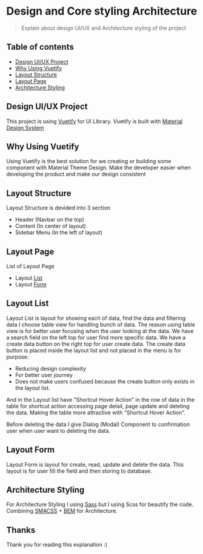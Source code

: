 # Design and Core styling Architecture

> Explain about design UI/UX and Architecture styling of the project


## Table of contents

- [Design UI/UX Project](#design-ui/ux-project)
- [Why Using Vuetify](#why-using-vuetify)
- [Layout Structure](#layout-structure)
- [Layout Page](#layout-page)
- [Architecture Styling](#architeture-styling)

## Design UI/UX Project

This project is using [Vuetify](https://vuetifyjs.com/en/) for UI Library. Vuetify is built with [Material Design System](https://material.io/)

## Why Using Vuetify

Using Vuetify is the best solution for we creating or building some component with Material Theme Design.
Make the developer easier when developing the product and make our design consistent

## Layout Structure

Layout Structure is devided into 3 section
- Header (Navbar on the top)
- Content (In center of layout)
- Sidebar Menu (In the left of layout)

## Layout Page

List of Layout Page
- Layout [List](#layout-list)
- Layout [Form](#layout-form)

## Layout List

Layout List is layout for showing each of data, find the data and filtering data I choose table view for handling bunch of data. The reason using table view is for better user focusing when the user looking at the data. 
We have a search field on the left top for user find more specific data.
We have a create data button on the right top for user create data. 
The create data button is placed inside the layout list and not placed in the menu is for purpose:
- Reducing design complexity
- For better user journey
- Does not make users confused because the create button only exists in the layout list.

And in the Layout list have "Shortcut Hover Action" in the row of data in the table for shortcut action accessing page detail, page update and deleting the data. Making the table more attractive with "Shortcut Hover Action".

Before deleting the data I give Dialog (Modal) Component to confirmation user when user want to deleting the data.

## Layout Form

Layout Form is layout for create, read, update and delete the data.
This layout is for user fill the field and then storing to database.

## Architecture Styling

For Architecture Styling I using [Sass](https://sass-lang.com/) but I using Scss for beautify the code.
Combining [SMACSS](http://smacss.com/) + [BEM](http://getbem.com/introduction/) for Architecture.

## Thanks

Thank you for reading this explanation :)

